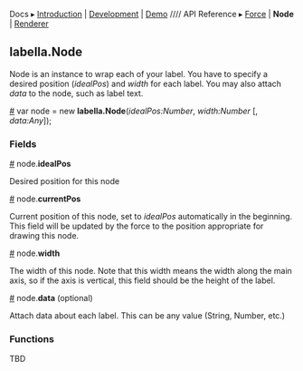 Docs ▸
[Introduction](../README.md) |
[Development](Development.md) |
[Demo](http://twitter.github.io/labella.js/) ////
API Reference ▸
[Force](Force.md) |
**Node** |
[Renderer](Renderer.md)

## labella.Node

Node is an instance to wrap each of your label. You have to specify a desired position (*idealPos*) and *width* for each label. You may also attach *data* to the node, such as label text.

<a name="constructor" href="#constructor">#</a> var node = new **labella.Node**(*idealPos:Number*, *width:Number* [, *data:Any*]);

### Fields

<a name="idealPos" href="#idealPos">#</a> node.**idealPos**

Desired position for this node

<a name="currentPos" href="#currentPos">#</a> node.**currentPos**

Current position of this node, set to *idealPos* automatically in the beginning. This field will be updated by the force to the position appropriate for drawing this node.

<a name="width" href="#width">#</a> node.**width**

The width of this node. Note that this width means the width along the main axis, so if the axis is vertical, this field should be the height of the label.

<a name="data" href="#data">#</a> node.**data**
(optional)

Attach data about each label. This can be any value (String, Number, etc.)

### Functions

TBD